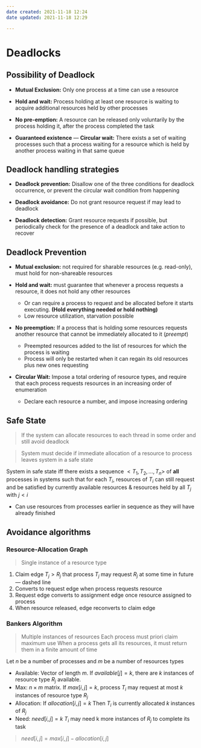 ```yaml
---
date created: 2021-11-18 12:24
date updated: 2021-11-18 12:29

---
```


# Deadlocks

## Possibility of Deadlock

- **Mutual Exclusion:** Only one process at a time can use a resource

- **Hold and wait:** Process holding at least one resource is waiting to acquire additional resources held by other processes

- **No pre-emption:** A resource can be released only voluntarily by the process holding it, after the process completed the task

- **Guaranteed existence** — **Circular wait:** There exists a set of waiting processes such that a process waiting for a resource which is held by another process waiting in that same queue

## Deadlock handling strategies

- **Deadlock prevention:** Disallow one of the three conditions for deadlock occurrence, or prevent the circular wait condition from happening

- **Deadlock avoidance:** Do not grant resource request if may lead to deadlock

- **Deadlock detection:** Grant resource requests if possible, but periodically check for the presence of a deadlock and take action to recover

## Deadlock Prevention

- **Mutual exclusion:** not required for sharable resources (e.g. read-only), must hold for non-shareable resources

- **Hold and wait:** must guarantee that whenever a process requests a resource, it does not hold any other resources
  - Or can require a process to request and be allocated before it starts executing. **(Hold everything needed or hold nothing)**
  - Low resource utilization, starvation possible

- **No preemption:** If a process that is holding some resources requests another resource that cannot be immediately allocated to it (_preempt_)
	- Preempted resources added to the list of resources for which the process is waiting
	- Process will only be restarted when it can regain its old resources plus new ones requesting

- **Circular Wait:** Impose a total ordering of resource types, and require that each process requests resources in an increasing order of enumeration
	- Declare each resource a number, and impose increasing ordering


## Safe State

> If the system can allocate resources to each thread in some order and still avoid deadlock

> System must decide if immediate allocation of a resource to process leaves system in a safe state

System in safe state iff there exists a sequence $<T_1, T_2, ..., T_n>$ of **all** processes in systems such that for each $T_i$, resources of $T_i$ can still request and be satisfied by currently available resources & resources held by all $T_j$ with $j < i$
- Can use resources from processes earlier in sequence as they will have already finished

## Avoidance algorithms

### Resource-Allocation Graph

> Single instance of a resource type

1. Claim edge $T_j > R_j$ that process $T_j$ may request $R_j$ at some time in future — dashed line
2. Converts to request edge when process requests resource
3. Request edge converts to assignment edge once resource assigned to process
4. When resource released, edge reconverts to claim edge

### Bankers Algorithm

> Multiple instances of resources
> Each process must priori claim maximum use
> When a process gets all its resources, it must return them in a finite amount of time

Let $n$ be a number of processes and $m$ be a number of resources types

- Available: Vector of length $m$. If $available[j] = k$, there are $k$ instances of resource type $R_j$ available.
- Max: $n \times m$ matrix. If $max[i,j] = k$, process $T_i$ may request at most $k$ instances of resource type $R_j$
- Allocation: If $allocation[i,j] = k$ Then $T_i$ is currently allocated $k$ instances of $R_j$
- Need: $need[i,j] = k$ $T_i$ may need k more instances of $R_j$ to complete its task

> $need[i,j] = max[i,j] - allocation[i,j]$
